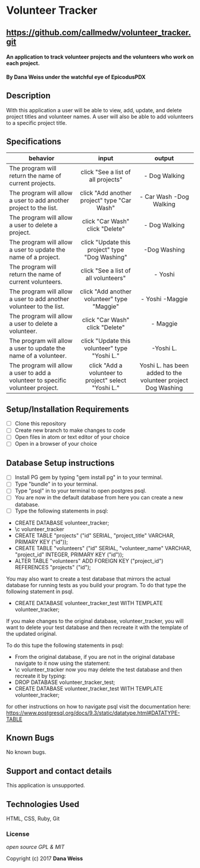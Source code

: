# Volunteer Tracker
## https://github.com/callmedw/volunteer_tracker.git

#### An application to track volunteer projects and the volunteers who work on each project.

#### By Dana Weiss under the watchful eye of EpicodusPDX

## Description
With this application a user will be able to view, add, update, and delete project titles and volunteer names. A user will also be able to add volunteers to a specific project title.


## Specifications

| behavior |  input   |  output  |
|----------|:--------:|:--------:|
| The program will return the name of current projects. | click "See a list of all projects" | - Dog Walking |
| The program will allow a user to add another project to the list. | click "Add another project" type "Car Wash" | - Car Wash -Dog Walking |
| The program will allow a user to delete a project. | click "Car Wash" click "Delete" | - Dog Walking
| The program will allow a user to update the name of a project. | click "Update this project" type "Dog Washing" | -Dog Washing |
| The program will return the name of current volunteers. | click "See a list of all volunteers" | - Yoshi |
| The program will allow a user to add another volunteer to the list. | click "Add another volunteer" type "Maggie" | - Yoshi -Maggie |
| The program will allow a user to delete a volunteer. | click "Car Wash" click "Delete" | - Maggie
| The program will allow a user to update the name of a volunteer. | click "Update this volunteer" type "Yoshi L." | -Yoshi L. |
| The program will allow a user to add a volunteer to specific volunteer project. | click "Add a volunteer to project" select "Yoshi L." | Yoshi L. has been added to the volunteer project Dog Washing |

## Setup/Installation Requirements

- [ ] Clone this repository
- [ ] Create new branch to make changes to code
- [ ] Open files in atom or text editor of your choice
- [ ] Open in a browser of your choice

## Database Setup instructions

- [ ] Install PG gem by typing "gem install pg" in to your terminal.
- [ ] Type "bundle" in to your terminal.
- [ ] Type "psql" in to your terminal to open postgres psql.
- [ ] You are now in the default database from here you can create a new database.
- [ ] Type the following statements in psql:

* CREATE DATABASE volunteer_tracker;
* \c volunteer_tracker
* CREATE TABLE "projects" ("id"  SERIAL, "project_title" VARCHAR, PRIMARY KEY ("id"));
* CREATE TABLE "volunteers" ("id"  SERIAL, "volunteer_name" VARCHAR, "project_id" INTEGER, PRIMARY KEY ("id"));
* ALTER TABLE "volunteers" ADD FOREIGN KEY ("project_id") REFERENCES "projects" ("id");

You may also want to create a test database that mirrors the actual database for running tests as you build your program.
To do that type the following statement in psql.

* CREATE DATABASE volunteer_tracker_test WITH TEMPLATE volunteer_tracker;

If you make changes to the original database, volunteer_tracker, you will want to delete your test database and then recreate it with the template of the updated original.

To do this tupe the following statements in psql:
* From the original database, if you are not in the original database navigate to it now using the statement:
* \c volunteer_tracker
now you may delete the test database and then recreate it by typing:
* DROP DATABASE volunteer_tracker_test;
* CREATE DATABASE volunteer_tracker_test WITH TEMPLATE volunteer_tracker;

for other instructions on how to navigate psql visit the documentation here: https://www.postgresql.org/docs/9.3/static/datatype.html#DATATYPE-TABLE


## Known Bugs

No known bugs.

## Support and contact details

This application is unsupported.

## Technologies Used

HTML, CSS, Ruby, Git

### License

*open source GPL & MIT*

Copyright (c) 2017 **Dana Weiss**
